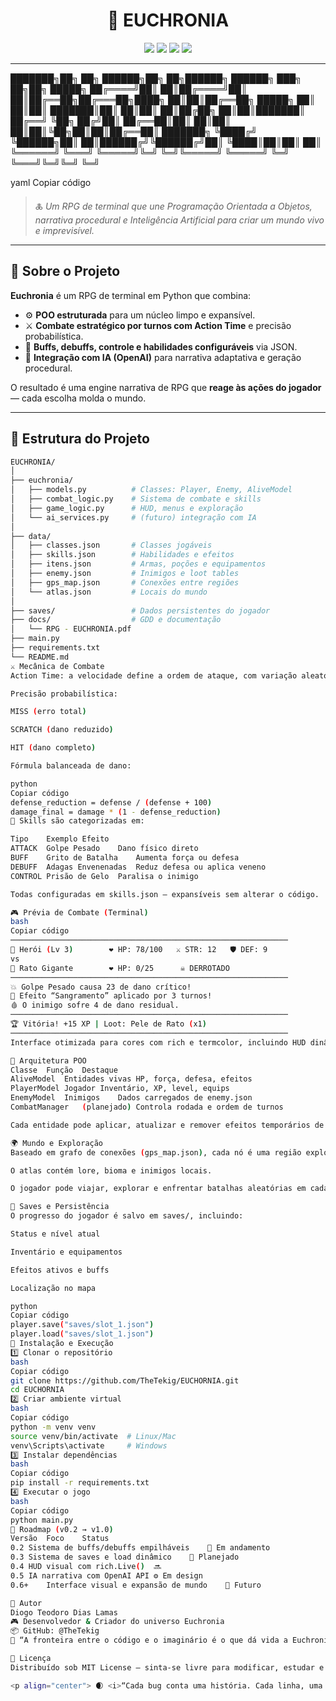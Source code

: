<h1 align="center">🧭 EUCHRONIA</h1>

<p align="center">
  <img src="https://img.shields.io/badge/Python-3.11%2B-blue?logo=python">
  <img src="https://img.shields.io/badge/Status-Em%20Desenvolvimento-yellow">
  <img src="https://img.shields.io/badge/License-MIT-green">
  <img src="https://img.shields.io/badge/OpenAI-Integrated-orange">
</p>

---

███████╗██╗ ██╗ ██████╗██╗ ██╗██████╗ ██████╗ ███╗ ██╗██╗ █████╗
██╔════╝██║ ██║██╔════╝██║ ██║██╔══██╗██╔═══██╗████╗ ██║██║██╔══██╗
█████╗ ██║ ██║██║ ███████║██║ ██║██║ ██║██╔██╗ ██║██║███████║
██╔══╝ ╚██╗ ██╔╝██║ ██╔══██║██║ ██║██║ ██║██║╚██╗██║██║██╔══██║
███████╗ ╚████╔╝ ╚██████╗██║ ██║██████╔╝╚██████╔╝██║ ╚████║██║██║ ██║
╚══════╝ ╚═══╝ ╚═════╝╚═╝ ╚═╝╚═════╝ ╚═════╝ ╚═╝ ╚═══╝╚═╝╚═╝ ╚═╝

yaml
Copiar código

> 🜏 *Um RPG de terminal que une Programação Orientada a Objetos, narrativa procedural e Inteligência Artificial para criar um mundo vivo e imprevisível.*

---

## 📜 Sobre o Projeto

**Euchronia** é um RPG de terminal em Python que combina:
- ⚙️ **POO estruturada** para um núcleo limpo e expansível.  
- ⚔️ **Combate estratégico por turnos com Action Time** e precisão probabilística.  
- 💎 **Buffs, debuffs, controle e habilidades configuráveis** via JSON.  
- 🧠 **Integração com IA (OpenAI)** para narrativa adaptativa e geração procedural.  

O resultado é uma engine narrativa de RPG que **reage às ações do jogador** — cada escolha molda o mundo.

---

## 🧱 Estrutura do Projeto

```bash
EUCHRONIA/
│
├── euchronia/
│   ├── models.py          # Classes: Player, Enemy, AliveModel
│   ├── combat_logic.py    # Sistema de combate e skills
│   ├── game_logic.py      # HUD, menus e exploração
│   └── ai_services.py     # (futuro) integração com IA
│
├── data/
│   ├── classes.json       # Classes jogáveis
│   ├── skills.json        # Habilidades e efeitos
│   ├── itens.json         # Armas, poções e equipamentos
│   ├── enemy.json         # Inimigos e loot tables
│   ├── gps_map.json       # Conexões entre regiões
│   └── atlas.json         # Locais do mundo
│
├── saves/                 # Dados persistentes do jogador
├── docs/                  # GDD e documentação
│   └── RPG - EUCHRONIA.pdf
├── main.py
├── requirements.txt
└── README.md
⚔️ Mecânica de Combate
Action Time: a velocidade define a ordem de ataque, com variação aleatória a cada rodada.

Precisão probabilística:

MISS (erro total)

SCRATCH (dano reduzido)

HIT (dano completo)

Fórmula balanceada de dano:

python
Copiar código
defense_reduction = defense / (defense + 100)
damage_final = damage * (1 - defense_reduction)
🧩 Skills são categorizadas em:

Tipo	Exemplo	Efeito
ATTACK	Golpe Pesado	Dano físico direto
BUFF	Grito de Batalha	Aumenta força ou defesa
DEBUFF	Adagas Envenenadas	Reduz defesa ou aplica veneno
CONTROL	Prisão de Gelo	Paralisa o inimigo

Todas configuradas em skills.json — expansíveis sem alterar o código.

🎮 Prévia de Combate (Terminal)
bash
Copiar código
──────────────────────────────────────────────────────────────
👤 Herói (Lv 3)        ❤️ HP: 78/100   ⚔️ STR: 12   🛡 DEF: 9
vs
🐀 Rato Gigante        ❤️ HP: 0/25      ☠️ DERROTADO
──────────────────────────────────────────────────────────────
💥 Golpe Pesado causa 23 de dano crítico!
🧪 Efeito “Sangramento” aplicado por 3 turnos!
🩸 O inimigo sofre 4 de dano residual.
──────────────────────────────────────────────────────────────
🏆 Vitória! +15 XP | Loot: Pele de Rato (x1)
──────────────────────────────────────────────────────────────
Interface otimizada para cores com rich e termcolor, incluindo HUD dinâmica com Live() e logs coloridos.

🧠 Arquitetura POO
Classe	Função	Destaque
AliveModel	Entidades vivas	HP, força, defesa, efeitos
PlayerModel	Jogador	Inventário, XP, level, equips
EnemyModel	Inimigos	Dados carregados de enemy.json
CombatManager	(planejado)	Controla rodada e ordem de turnos

Cada entidade pode aplicar, atualizar e remover efeitos temporários de combate (buffs, debuffs, status).

🌍 Mundo e Exploração
Baseado em grafo de conexões (gps_map.json), cada nó é uma região explorável.

O atlas contém lore, bioma e inimigos locais.

O jogador pode viajar, explorar e enfrentar batalhas aleatórias em cada zona.

💾 Saves e Persistência
O progresso do jogador é salvo em saves/, incluindo:

Status e nível atual

Inventário e equipamentos

Efeitos ativos e buffs

Localização no mapa

python
Copiar código
player.save("saves/slot_1.json")
player.load("saves/slot_1.json")
🚀 Instalação e Execução
1️⃣ Clonar o repositório
bash
Copiar código
git clone https://github.com/TheTekig/EUCHORNIA.git
cd EUCHORNIA
2️⃣ Criar ambiente virtual
bash
Copiar código
python -m venv venv
source venv/bin/activate  # Linux/Mac
venv\Scripts\activate     # Windows
3️⃣ Instalar dependências
bash
Copiar código
pip install -r requirements.txt
4️⃣ Executar o jogo
bash
Copiar código
python main.py
🧩 Roadmap (v0.2 → v1.0)
Versão	Foco	Status
0.2	Sistema de buffs/debuffs empilháveis	🧩 Em andamento
0.3	Sistema de saves e load dinâmico	🔄 Planejado
0.4	HUD visual com rich.Live()	🔜
0.5	IA narrativa com OpenAI API	⚙️ Em design
0.6+	Interface visual e expansão de mundo	🌌 Futuro

🧙 Autor
Diogo Teodoro Dias Lamas
🎮 Desenvolvedor & Criador do universo Euchronia
📦 GitHub: @TheTekig
💬 “A fronteira entre o código e o imaginário é o que dá vida a Euchronia.”

📜 Licença
Distribuído sob MIT License — sinta-se livre para modificar, estudar e expandir o projeto.

<p align="center"> 🌒 <i>“Cada bug conta uma história. Cada linha, uma nova era de Euchronia.”</i> 🌘 </p> ```
